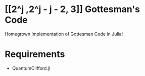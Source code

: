 # [[2^j ,2^j - j - 2, 3]] Gottesman's Code

Homegrown Implementation of Gottesman Code in Julia!

# Requirements

- QuantumClifford.jl
